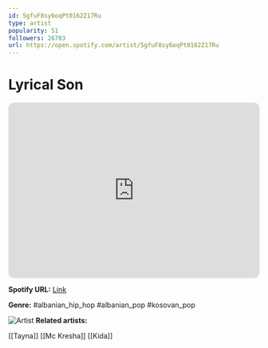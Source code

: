 ```yaml
---
id: 5gfuF8sy6oqPt0162Z17Ru
type: artist
popularity: 51
followers: 26703
url: https://open.spotify.com/artist/5gfuF8sy6oqPt0162Z17Ru
---
```

# Lyrical Son

<iframe style="border-radius:12px" src="https://open.spotify.com/embed/artist/5gfuF8sy6oqPt0162Z17Ru" width="100%" height="352" frameBorder="0" allowfullscreen="" allow="autoplay; clipboard-write; encrypted-media; fullscreen; picture-in-picture" loading="lazy"></iframe>

**Spotify URL:** [Link](https://open.spotify.com/artist/5gfuF8sy6oqPt0162Z17Ru)

**Genre:**  #albanian_hip_hop #albanian_pop #kosovan_pop

![Artist](https://i.scdn.co/image/ab6761610000e5eb8c37607a066a0fb7901877c4)
**Related artists:**

[[Tayna]]
[[Mc Kresha]]
[[Kida]]
